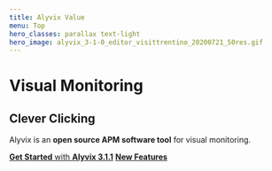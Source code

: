 ```yaml
---
title: Alyvix Value
menu: Top
hero_classes: parallax text-light
hero_image: alyvix_3-1-0_editor_visittrentino_20200721_50res.gif
---
```

<!--
hero_classes: text-dark overlay-light parallax
-->

# Visual Monitoring
## Clever Clicking
<!--
Click Clock
-->

Alyvix is an **open source APM software tool** for visual monitoring.

[**Get Started** with **Alyvix 3.1.1**](https://alyvix.com/learn/getting_started.html?classes=btn,btn-success,btn-lg&target=_blank)
[**New Features**](https://www.alyvix.com/learn/release_notes/release_notes_31.html?classes=btn,btn-primary,btn-lg&target=_blank)

